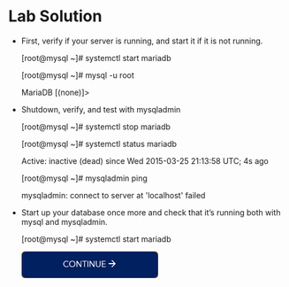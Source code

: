 # Lab Solution

- First, verify if your server is running, and start it if it is not running.
  
  [root@mysql ~]# systemctl start mariadb
  
  [root@mysql ~]# mysql -u root
  
  MariaDB [(none)]>
  
- Shutdown, verify, and test with mysqladmin
  
  [root@mysql ~]# systemctl stop mariadb
  
  [root@mysql ~]# systemctl status mariadb

     Active: inactive (dead) since Wed 2015-03-25 21:13:58 UTC; 4s ago

  [root@mysql ~]# mysqladmin ping

  mysqladmin: connect to server at 'localhost' failed
  
- Start up your database once more and check that it’s running both with mysql and mysqladmin.

  [root@mysql ~]# systemctl start mariadb

  [![continue](./images/continue.png)](./4_SQL_Basics.md)
